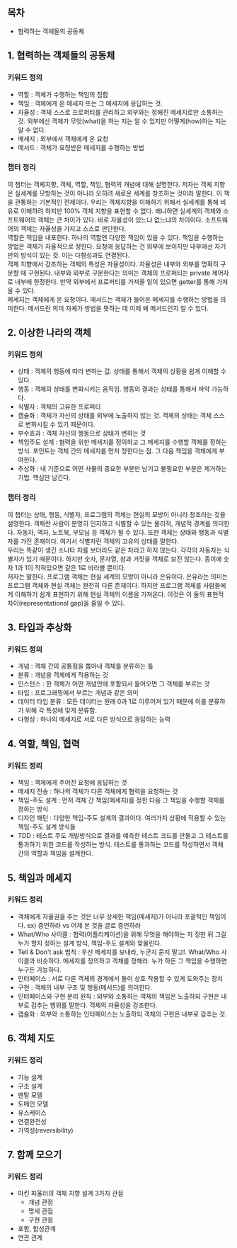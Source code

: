 ## 목차
- 협력하는 객체들의 공동체

## 1. 협력하는 객체들의 공동체

### 키워드 정의
- 역할 : 객체가 수행하는 책임의 집합
- 책임 : 객체에게 온 메세지 또는 그 메세지에 응답하는 것.
- 자율성 : 객체 스스로 프로퍼티를 관리하고 외부와는 정해진 메세지로만 소통하는 것. 외부에선 객체가 무엇(what)을 하는 지는 알 수 있지만 어떻게(how)하는 지는 알 수 없다.
- 메세지 : 외부에서 객체에게 온 요청
- 메서드 : 객체가 요청받은 메세지를 수행하는 방법

### 챕터 정리
이 챕터는 객체지향, 객체, 역할, 책임, 협력의 개념에 대해 설명한다. 저자는 객체 지향은 실세계를 모방하는 것이 아니라 오히려 새로운 세계를 창조하는 것이라 말한다. 이 책을 관통하는 기본적인 전제이다. 우리는 객체지향을 이해하기 위해서 실세계를 통해 비유로 이해하려 하지만 100% 객체 지향을 표현할 수 없다. 왜냐하면 실세계의 객체와 소프트웨어의 객체는 큰 차이가 있다. 바로 자율성이 있느냐 없느냐의 차이이다. 소프트웨어의 객체는 자율성을 가지고 스스로 판단한다.<br>
역할은 책임을 내포한다. 하나의 역할엔 다양한 책임이 있을 수 있다. 책임을 수행하는 방법은 객체가 자율적으로 정한다. 요청에 응답하는 건 외부에 보이지만 내부에선 자기 만의 방식이 있는 것. 이는 다형성과도 연결된다.<br>
객체 지향에서 강조하는 객체의 특성은 자율성이다. 자율성은 내부와 외부를 명확히 구분할 때 구현된다. 내부와 외부로 구분한다는 의미는 객체의 프로퍼티는 private 제어자로 내부에 한정한다. 만약 외부에서 프로퍼티를 가져올 일이 있으면 getter를 통해 가져올 수 있다.<br>
메세지는 객체에게 온 요청이다. 메서드는 객체가 들어온 메세지를 수행하는 방법을 의미한다. 메서드란 의미 자체가 방법을 뜻하는 데 이제 왜 메서드인지 알 수 있다.

## 2. 이상한 나라의 객체

### 키워드 정의

- 상태 : 객체의 행동에 따라 변하는 값. 상태를 통해서 객체의 상황을 쉽게 이해할 수 있다.
- 행동 : 객체의 상태를 변화시키는 움직임. 행동의 결과는 상태를 통해서 파악 가능하다.
- 식별자 : 객체의 고유한 프로퍼티
- 캡슐화 : 객체가 자신의 상태를 외부에 노출하지 않는 것. 객체의 상태는 객체 스스로 변화시킬 수 있기 때문이다.
- 부수효과 : 객체 자신의 행동으로 상태가 변하는 것
- 책임주도 설계 : 협력을 위한 메세지를 정의하고 그 메세지를 수행할 객체를 정하는 방식. 포인트는 객체 간의 메세지를 먼저 정한다는 점. 그 다음 책임을 객체에게 부여한다.
- 추상화 : 내 기준으로 어떤 사물의 중요한 부분만 남기고 불필요한 부분은 제거하는 기법. 핵심만 남긴다.

### 챕터 정리
이 챕터는 상태, 행동, 식별자, 프로그램의 객체는 현실의 모방이 아니라 창조라는 것을 설명한다. 객체란 사람이 분명히 인지하고 식별할 수 있는 물리적, 개념적 경계를 의미한다. 자동차, 액자, 노트북, 부모님 등 객체가 될 수 있다. 또한 객체는 상태와 행동과 식별자를 가진 존재이다. 여기서 식별자란 객체의 고유의 상태를 말한다.<br>
우리는 똑같이 생긴 소나타 차를 보더라도 같은 차라고 하지 않는다. 각각의 자동차는 식별자가 있기 때문이다. 하지만 숫자, 문자열, 참과 거짓을 객체로 보진 않는다. 종이에 숫자 1과 1이 적혀있으면 같은 1로 바라볼 뿐이다.<br>
저자는 말한다. 프로그램 객체는 현실 세계의 모방이 아니라 은유이다. 은유라는 의미는 프로그램 객체와 현실 객체는 완전히 다른 존재이다. 하지만 프로그램 객체를 사람들에게 이해하기 쉽게 표현하기 위해 현실 객체의 이름을 가져온다. 이것은 이 둘의 표현적 차이(representational gap)을 줄일 수 있다.

## 3. 타입과 추상화

### 키워드 정의
- 개념 : 객체 간의 공통점을 뽑아내 객체를 분류하는 틀
- 분류 : 개념을 객체에게 적용하는 것
- 인스턴스 : 한 객체가 어떤 개념안에 포함되서 들어오면 그 객체를 부르는 것
- 타입 : 프로그래밍에서 부르는 개념과 같은 의미
- 데이터 타입 분류 : 모든 데이터는 원래 0과 1로 이루어져 있기 때문에 이를 분류하기 위해 각 특성에 맞게 분류함.
- 다형성 : 하나의 메세지로 서로 다른 방식으로 응답하는 능력

## 4. 역할, 책임, 협력

### 키워드 정리
- 책임 : 객체에게 주어진 요청에 응답하는 것
- 메세지 전송 : 하나의 객체가 다른 객체에게 협력을 요청하는 것
- 책임-주도 설계 : 먼저 객체 간 책임(메세지)를 정한 다음 그 책임을 수행할 객체를 정하는 방식
- 디자인 패턴 : 다양한 책임-주도 설계의 결과이다. 여러가지 상황에 적용할 수 있는 책임-주도 설계 방식들
- TDD : 테스트 주도 개발방식으로 결과를 예측한 테스트 코드를 만들고 그 테스트를 통과하기 위한 코드를 작성하는 방식. 테스트를 통과하는 코드를 작성하면서 객체 간의 역할과 책임을 설계한다.

## 5. 책임과 메세지

### 키워드 정리
- 객체에게 자율권을 주는 것은 너무 상세한 책임(메세지)가 아니라 포괄적인 책임이다. ex) 증언하라 vs 어제 본 것을 글로 증언하라
- What/Who 사이클 : 협력(어플리케이션)을 위해 무엇을 해야하는 지 정한 뒤 그걸 누가 할지 정하는 설계 방식, 책임-주도 설계와 맞물린다.
- Tell & Don't ask 법칙 : 우선 메세지를 보내라, 누군지 묻지 말고!. What/Who 사이클과 비슷하다. 메세지를 정의하고 객체를 정해라. 누가 하든 그 책임을 수행하면 누구든 가능하다.
- 인터페이스 : 서로 다른 객체의 경계에서 둘이 상호 작용할 수 있게 도와주는 장치
- 구현 : 객체의 내부 구조 및 행동(메서드)를 의미한다.
- 인터페이스와 구현 분리 원칙 : 외부와 소통하는 객체의 책임은 노출하되 구현은 내부로 감추는 행위를 말한다. 객체의 자율성을 강조한다.
- 캡슐화 : 외부와 소통하는 인터페이스는 노출하되 객체의 구현은 내부로 감추는 것.

## 6. 객체 지도

### 키워드 정리
- 기능 설계
- 구조 설계
- 멘탈 모델
- 도메인 모델
- 유스케이스
- 연결완전성
- 가역성(reversibility)

## 7. 함께 모으기

### 키워드 정리
- 마킨 파울러의 객체 지향 설계 3가지 관점
    - 개념 관점
    - 명세 관점
    - 구현 관점
- 포함, 합성관계
- 연관 관계